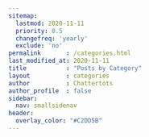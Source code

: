 ```yaml
---
sitemap:
  lastmod: 2020-11-11
  priority: 0.5
  changefreq: 'yearly'
  exclude: 'no'
permalink       : /categories.html
last_modified_at: 2020-11-11
title           : "Posts by Category"
layout          : categories
author          : Chattertots
author_profile  : false
sidebar:
  nav: smallsidenav
header:
  overlay_color: "#C2DD5B"
---
```

